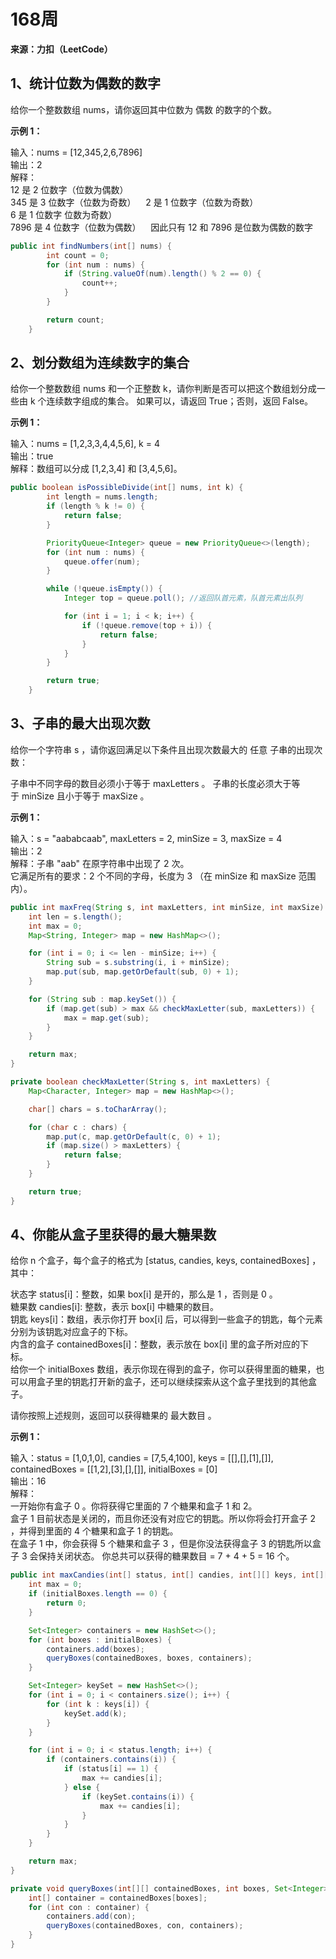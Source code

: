 # 168周

**来源：力扣（LeetCode）**


## 1、统计位数为偶数的数字

给你一个整数数组 nums，请你返回其中位数为 偶数 的数字的个数。

**示例 1：**

输入：nums = [12,345,2,6,7896]  
输出：2  
解释：  
12 是 2 位数字（位数为偶数）   
345 是 3 位数字（位数为奇数）    
2 是 1 位数字（位数为奇数）   
6 是 1 位数字 位数为奇数）   
7896 是 4 位数字（位数为偶数）    
因此只有 12 和 7896 是位数为偶数的数字  

```java
public int findNumbers(int[] nums) {
        int count = 0;
        for (int num : nums) {
            if (String.valueOf(num).length() % 2 == 0) {
                count++;
            }
        }

        return count;
    }
```

## 2、划分数组为连续数字的集合

给你一个整数数组 nums 和一个正整数 k，请你判断是否可以把这个数组划分成一些由 k 个连续数字组成的集合。
如果可以，请返回 True；否则，返回 False。

**示例 1：**

输入：nums = [1,2,3,3,4,4,5,6], k = 4  
输出：true  
解释：数组可以分成 [1,2,3,4] 和 [3,4,5,6]。  

```java
public boolean isPossibleDivide(int[] nums, int k) {
        int length = nums.length;
        if (length % k != 0) {
            return false;
        }

        PriorityQueue<Integer> queue = new PriorityQueue<>(length);
        for (int num : nums) {
            queue.offer(num);
        }

        while (!queue.isEmpty()) {
            Integer top = queue.poll(); //返回队首元素，队首元素出队列

            for (int i = 1; i < k; i++) {
                if (!queue.remove(top + i)) {
                    return false;
                }
            }
        }

        return true;
    }
```

## 3、子串的最大出现次数

给你一个字符串 s ，请你返回满足以下条件且出现次数最大的 任意 子串的出现次数：

子串中不同字母的数目必须小于等于 maxLetters 。
子串的长度必须大于等于 minSize 且小于等于 maxSize 。

**示例 1：**

输入：s = "aababcaab", maxLetters = 2, minSize = 3, maxSize = 4  
输出：2  
解释：子串 "aab" 在原字符串中出现了 2 次。  
它满足所有的要求：2 个不同的字母，长度为 3 （在 minSize 和 maxSize 范围内）。  

```java
public int maxFreq(String s, int maxLetters, int minSize, int maxSize) {
    int len = s.length();
    int max = 0;
    Map<String, Integer> map = new HashMap<>();

    for (int i = 0; i <= len - minSize; i++) {
        String sub = s.substring(i, i + minSize);
        map.put(sub, map.getOrDefault(sub, 0) + 1);
    }

    for (String sub : map.keySet()) {
        if (map.get(sub) > max && checkMaxLetter(sub, maxLetters)) {
            max = map.get(sub);
        }
    }

    return max;
}

private boolean checkMaxLetter(String s, int maxLetters) {
    Map<Character, Integer> map = new HashMap<>();

    char[] chars = s.toCharArray();

    for (char c : chars) {
        map.put(c, map.getOrDefault(c, 0) + 1);
        if (map.size() > maxLetters) {
            return false;
        }
    }

    return true;
}
```

## 4、你能从盒子里获得的最大糖果数

给你 n 个盒子，每个盒子的格式为 [status, candies, keys, containedBoxes] ，其中：

状态字 status[i]：整数，如果 box[i] 是开的，那么是 1 ，否则是 0 。  
糖果数 candies[i]: 整数，表示 box[i] 中糖果的数目。  
钥匙 keys[i]：数组，表示你打开 box[i] 后，可以得到一些盒子的钥匙，每个元素分别为该钥匙对应盒子的下标。  
内含的盒子 containedBoxes[i]：整数，表示放在 box[i] 里的盒子所对应的下标。  
给你一个 initialBoxes 数组，表示你现在得到的盒子，你可以获得里面的糖果，也可以用盒子里的钥匙打开新的盒子，还可以继续探索从这个盒子里找到的其他盒子。  

请你按照上述规则，返回可以获得糖果的 最大数目 。  

**示例 1：**

输入：status = [1,0,1,0], candies = [7,5,4,100], keys = [[],[],[1],[]], containedBoxes = [[1,2],[3],[],[]], initialBoxes = [0]  
输出：16  
解释：  
一开始你有盒子 0 。你将获得它里面的 7 个糖果和盒子 1 和 2。  
盒子 1 目前状态是关闭的，而且你还没有对应它的钥匙。所以你将会打开盒子 2 ，并得到里面的 4 个糖果和盒子 1 的钥匙。  
在盒子 1 中，你会获得 5 个糖果和盒子 3 ，但是你没法获得盒子 3 的钥匙所以盒子 3 会保持关闭状态。
你总共可以获得的糖果数目 = 7 + 4 + 5 = 16 个。  

```java
public int maxCandies(int[] status, int[] candies, int[][] keys, int[][] containedBoxes, int[] initialBoxes) {
    int max = 0;
    if (initialBoxes.length == 0) {
        return 0;
    }

    Set<Integer> containers = new HashSet<>();
    for (int boxes : initialBoxes) {
        containers.add(boxes);
        queryBoxes(containedBoxes, boxes, containers);
    }

    Set<Integer> keySet = new HashSet<>();
    for (int i = 0; i < containers.size(); i++) {
        for (int k : keys[i]) {
            keySet.add(k);
        }
    }

    for (int i = 0; i < status.length; i++) {
        if (containers.contains(i)) {
            if (status[i] == 1) {
                max += candies[i];
            } else {
                if (keySet.contains(i)) {
                    max += candies[i];
                }
            }
        }
    }

    return max;
}

private void queryBoxes(int[][] containedBoxes, int boxes, Set<Integer> containers) {
    int[] container = containedBoxes[boxes];
    for (int con : container) {
        containers.add(con);
        queryBoxes(containedBoxes, con, containers);
    }
}
```
